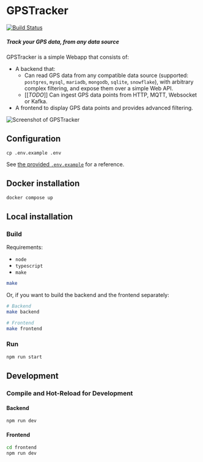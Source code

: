 # GPSTracker

[![Build Status](https://ci-cd.platypush.tech/api/badges/blacklight/gpstracker/status.svg)](https://ci-cd.platypush.tech/blacklight/gpstracker)

##### Track your GPS data, from any data source

GPSTracker is a simple Webapp that consists of:

- A backend that:
  - Can read GPS data from any compatible data source (supported: `postgres`, `mysql`, `mariadb`, `mongodb`, `sqlite`,
    `snowflake`), with arbitrary complex filtering, and expose them over a simple Web API.
  - [[*TODO*]] Can ingest GPS data points from HTTP, MQTT, Websocket or Kafka.
- A frontend to display GPS data points and provides advanced filtering.

![Screenshot of GPSTracker](https://static.platypush.tech/screenshots/gpstracker_screenshot.png)

## Configuration

```
cp .env.example .env
```

See [the provided `.env.example`](./.env.example) for a reference.

## Docker installation

```sh
docker compose up
```

## Local installation


### Build

Requirements:

- `node`
- `typescript`
- `make`

```sh
make
```

Or, if you want to build the backend and the frontend separately:

```sh
# Backend
make backend

# Frontend
make frontend
```

### Run

```sh
npm run start
```

## Development

### Compile and Hot-Reload for Development

#### Backend

```sh
npm run dev
```

#### Frontend

```sh
cd frontend
npm run dev
```
